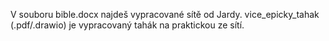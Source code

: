 V souboru bible.docx najdeš vypracované sítě od Jardy.
vice_epicky_tahak (.pdf/.drawio) je vypracovaný tahák na praktickou ze sítí.
